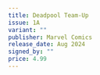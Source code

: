 ```yaml
---
title: Deadpool Team-Up
issue: 1A
variant: ""
publisher: Marvel Comics
release_date: Aug 2024
signed_by: ""
price: 4.99
---
```

